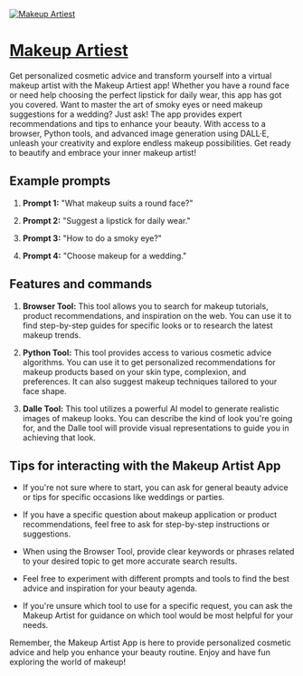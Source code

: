 [![Makeup Artiest](https://files.oaiusercontent.com/file-HsViK62E8dBpmv4PXnLCDLaU?se=2123-10-15T03%3A09%3A05Z&sp=r&sv=2021-08-06&sr=b&rscc=max-age%3D31536000%2C%20immutable&rscd=attachment%3B%20filename%3D82bdbd41-62f5-462c-833c-c0bd99a2e07a.png&sig=Sxq3xzi7XtdiwAqL5RW0WvvvkxUZKjbgYHaOEmdHdqY%3D)](https://chat.openai.com/g/g-AaaxKMyIj-makeup-artiest)

# [Makeup Artiest](https://chat.openai.com/g/g-AaaxKMyIj-makeup-artiest)

Get personalized cosmetic advice and transform yourself into a virtual makeup artist with the Makeup Artiest app! Whether you have a round face or need help choosing the perfect lipstick for daily wear, this app has got you covered. Want to master the art of smoky eyes or need makeup suggestions for a wedding? Just ask! The app provides expert recommendations and tips to enhance your beauty. With access to a browser, Python tools, and advanced image generation using DALL·E, unleash your creativity and explore endless makeup possibilities. Get ready to beautify and embrace your inner makeup artist!

## Example prompts

1. **Prompt 1:** "What makeup suits a round face?"

2. **Prompt 2:** "Suggest a lipstick for daily wear."

3. **Prompt 3:** "How to do a smoky eye?"

4. **Prompt 4:** "Choose makeup for a wedding."

## Features and commands

1. **Browser Tool:** This tool allows you to search for makeup tutorials, product recommendations, and inspiration on the web. You can use it to find step-by-step guides for specific looks or to research the latest makeup trends.

2. **Python Tool:** This tool provides access to various cosmetic advice algorithms. You can use it to get personalized recommendations for makeup products based on your skin type, complexion, and preferences. It can also suggest makeup techniques tailored to your face shape.

3. **Dalle Tool:** This tool utilizes a powerful AI model to generate realistic images of makeup looks. You can describe the kind of look you're going for, and the Dalle tool will provide visual representations to guide you in achieving that look.

## Tips for interacting with the Makeup Artist App

- If you're not sure where to start, you can ask for general beauty advice or tips for specific occasions like weddings or parties.

- If you have a specific question about makeup application or product recommendations, feel free to ask for step-by-step instructions or suggestions.

- When using the Browser Tool, provide clear keywords or phrases related to your desired topic to get more accurate search results.

- Feel free to experiment with different prompts and tools to find the best advice and inspiration for your beauty agenda.

- If you're unsure which tool to use for a specific request, you can ask the Makeup Artist for guidance on which tool would be most helpful for your needs.

Remember, the Makeup Artist App is here to provide personalized cosmetic advice and help you enhance your beauty routine. Enjoy and have fun exploring the world of makeup!